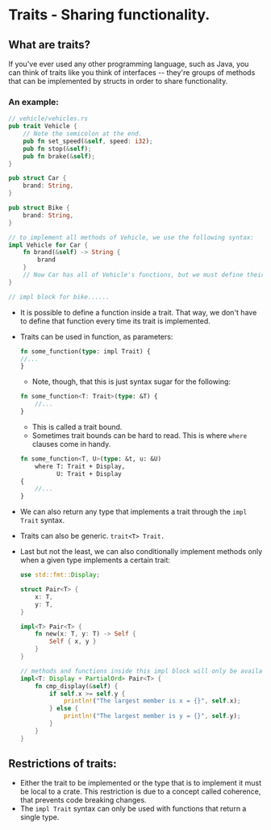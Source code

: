 # Traits - Sharing functionality.

## What are traits?
If you've ever used any other programming language, such as Java, you can think of traits like you think of interfaces -- they're groups of methods that can be implemented by structs in order to share functionality. 

### An example:
```rust
// vehicle/vehicles.rs
pub trait Vehicle {
	// Note the semicolon at the end.
	pub fn set_speed(&self, speed: i32);
    pub fn stop(&self);
    pub fn brake(&self);
}

pub struct Car {
    brand: String,
}

pub struct Bike {
    brand: String,
}

// to implement all methods of Vehicle, we use the following syntax:
impl Vehicle for Car {
	fn brand(&self) -> String {
		brand
	}
	// Now Car has all of Vehicle's functions, but we must define their bodies...
}

// impl block for bike......
```

* It is possible to define a function inside a trait. That way, we don't have to define that function every time its trait is implemented.

* Traits can be used in function, as parameters:
	```rust
	fn some_function(type: impl Trait) {
	//...
	}
	```

	* Note, though, that this is just syntax sugar for the following:
	```rust
	fn some_function<T: Trait>(type: &T) {
		//...
	}
	```

	* This is called a trait bound.
	* Sometimes trait bounds can be hard to read. This is where `where` clauses come in handy.
	````rust
	fn some_function<T, U>(type: &t, u: &U) 
		where T: Trait + Display,
			  U: Trait + Display
	{
		//...
	}

* We can also return any type that implements a trait through the `impl Trait` syntax.
* Traits can also be generic. `trait<T> Trait.`
* Last but not the least, we can also conditionally implement methods only when a given type implements a certain trait:
	```rust
	use std::fmt::Display;

	struct Pair<T> {
		x: T,
		y: T,
	}

	impl<T> Pair<T> {
		fn new(x: T, y: T) -> Self {
			Self { x, y }
		}
	}

	// methods and functions inside this impl block will only be available for types that implement Display and PartialOrd.
	impl<T: Display + PartialOrd> Pair<T> {
		fn cmp_display(&self) {
			if self.x >= self.y {
				println!("The largest member is x = {}", self.x);
			} else {
				println!("The largest member is y = {}", self.y);
			}
		}
	}
	```

## Restrictions of traits:
* Either the trait to be implemented or the type that is to implement it must be local to a crate. This restriction is due to a concept called coherence, that prevents code breaking changes.
* The `impl Trait` syntax can only be used with functions that return a single type. 